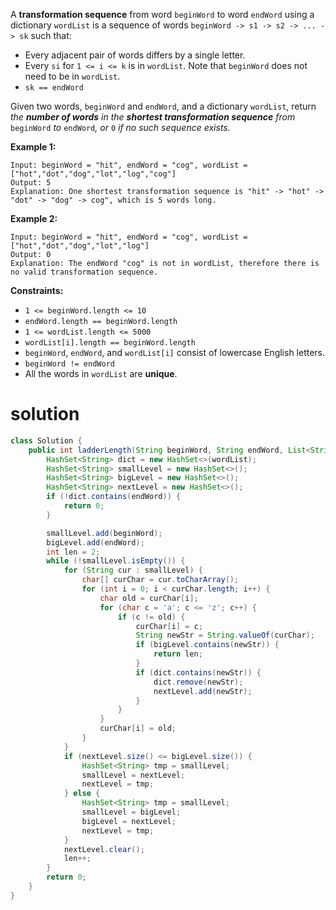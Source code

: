 A **transformation sequence** from word `beginWord` to word `endWord` using a dictionary `wordList` is a sequence of words `beginWord -> s1 -> s2 -> ... -> sk` such that:

- Every adjacent pair of words differs by a single letter.
- Every `si` for `1 <= i <= k` is in `wordList`. Note that `beginWord` does not need to be in `wordList`.
- `sk == endWord`

Given two words, `beginWord` and `endWord`, and a dictionary `wordList`, return *the **number of words** in the **shortest transformation sequence** from* `beginWord` *to* `endWord`*, or* `0` *if no such sequence exists.*

 

**Example 1:**

```
Input: beginWord = "hit", endWord = "cog", wordList = ["hot","dot","dog","lot","log","cog"]
Output: 5
Explanation: One shortest transformation sequence is "hit" -> "hot" -> "dot" -> "dog" -> cog", which is 5 words long.
```

**Example 2:**

```
Input: beginWord = "hit", endWord = "cog", wordList = ["hot","dot","dog","lot","log"]
Output: 0
Explanation: The endWord "cog" is not in wordList, therefore there is no valid transformation sequence.
```

 

**Constraints:**

- `1 <= beginWord.length <= 10`
- `endWord.length == beginWord.length`
- `1 <= wordList.length <= 5000`
- `wordList[i].length == beginWord.length`
- `beginWord`, `endWord`, and `wordList[i]` consist of lowercase English letters.
- `beginWord != endWord`
- All the words in `wordList` are **unique**.

# solution

```java
class Solution {
    public int ladderLength(String beginWord, String endWord, List<String> wordList) {
        HashSet<String> dict = new HashSet<>(wordList);
        HashSet<String> smallLevel = new HashSet<>();
        HashSet<String> bigLevel = new HashSet<>();
        HashSet<String> nextLevel = new HashSet<>();
        if (!dict.contains(endWord)) {
            return 0;
        }

        smallLevel.add(beginWord);
        bigLevel.add(endWord);
        int len = 2;
        while (!smallLevel.isEmpty()) {
            for (String cur : smallLevel) {
                char[] curChar = cur.toCharArray();
                for (int i = 0; i < curChar.length; i++) {
                    char old = curChar[i];
                    for (char c = 'a'; c <= 'z'; c++) {
                        if (c != old) {
                            curChar[i] = c;
                            String newStr = String.valueOf(curChar);
                            if (bigLevel.contains(newStr)) {
                                return len;
                            }
                            if (dict.contains(newStr)) {
                                dict.remove(newStr);
                                nextLevel.add(newStr);
                            }
                        }
                    }
                    curChar[i] = old;
                }
            }
			if (nextLevel.size() <= bigLevel.size()) {
				HashSet<String> tmp = smallLevel;
				smallLevel = nextLevel;
				nextLevel = tmp;
			} else {
				HashSet<String> tmp = smallLevel;
				smallLevel = bigLevel;
				bigLevel = nextLevel;
				nextLevel = tmp;
			}
            nextLevel.clear();
            len++;
        }
        return 0;
    }
}
```

